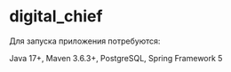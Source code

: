 # digital_chief
Для запуска приложения потребуются:

Java 17+, Maven 3.6.3+, PostgreSQL, Spring Framework 5
